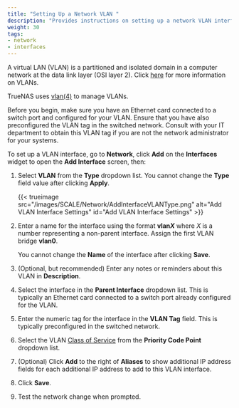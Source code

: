 ```yaml
---
title: "Setting Up a Network VLAN "
description: "Provides instructions on setting up a network VLAN interface."
weight: 30
tags:
- network
- interfaces
---
```


A virtual LAN (VLAN) is a partitioned and isolated domain in a computer network at the data link layer (OSI layer 2).
Click [here](https://www.ieee802.org/1/pages/802.1Q-2014.html) for more information on VLANs.

TrueNAS uses [vlan(4)](https://man.cx/vlan(4)) to manage VLANs.

Before you begin, make sure you have an Ethernet card connected to a switch port and configured for your VLAN.
Ensure that you have also preconfigured the VLAN tag in the switched network.
Consult with your IT department to obtain this VLAN tag if you are not the network administrator for your systems.

To set up a VLAN interface, go to **Network**, click **Add** on the **Interfaces** widget to open the **Add Interface** screen, then:

1. Select **VLAN** from the **Type** dropdown list. You cannot change the **Type** field value after clicking **Apply**.

   {{< trueimage src="/images/SCALE/Network/AddInterfaceVLANType.png" alt="Add VLAN Interface Settings" id="Add VLAN Interface Settings" >}}

2. Enter a name for the interface using the format **vlan*X*** where *X* is a number representing a non-parent interface.
   Assign the first VLAN bridge **vlan0**.

   You cannot change the **Name** of the interface after clicking **Save**.

3. (Optional, but recommended) Enter any notes or reminders about this VLAN in **Description**.

4. Select the interface in the **Parent Interface** dropdown list. This is typically an Ethernet card connected to a switch port already configured for the VLAN.

5. Enter the numeric tag for the interface in the **VLAN Tag** field. This is typically preconfigured in the switched network.

6. Select the VLAN [Class of Service](https://tools.ietf.org/html/rfc4761#section-4.2.7)  from the **Priority Code Point** dropdown list.

7. (Optional) Click **Add** to the right of **Aliases** to show additional IP address fields for each additional IP address to add to this VLAN interface.

8. Click **Save**.

9. Test the network change when prompted.
